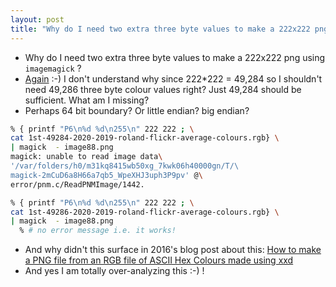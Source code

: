 ```yaml
---
layout: post
title: "Why do I need two extra three byte values to make a 222x222 png using imagemagick (and why didn't this surface in 2016? 64 bit boundary issue? Padding issue? Little Endian? Big Endian?)"
---
```

* Why do I need two extra three byte values to make a 222x222 png using `imagemagick` ?
* [Again](https://github.com/rtanglao/rt-flickr-sqlite-csv/blob/main/README.md#10april2021-two-extra-bytes-fixes-it-i-am-not-sure-why) :-) I don't understand why since 222*222 = 49,284 so I shouldn't need 49,286 three byte colour values right? Just 49,284 should be sufficient. What am I missing?
* Perhaps 64 bit boundary? Or little endian? big endian?
```bash
% { printf "P6\n%d %d\n255\n" 222 222 ; \
cat 1st-49284-2020-2019-roland-flickr-average-colours.rgb} \
| magick  - image88.png
magick: unable to read image data\
'/var/folders/h0/m31kq8415wb50xg_7kwk06h40000gn/T/\
magick-2mCuD6a8H66a7qb5_WpeXHJ3uph3P9pv' @\
error/pnm.c/ReadPNMImage/1442.
```
```bash
% { printf "P6\n%d %d\n255\n" 222 222 ; \
cat 1st-49286-2020-2019-roland-flickr-average-colours.rgb} \
| magick  - image88.png
  % # no error message i.e. it works!
```

* And why didn't this surface in 2016's blog post about this: [How to make a PNG file from an RGB file of ASCII Hex Colours made using xxd](http://rolandtanglao.com/2016/01/25/p3-using-convert-to-make-a-png-from-rgb-file/)
* And yes I am totally over-analyzing this :-) !


